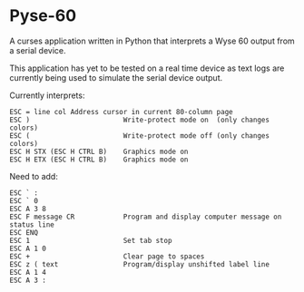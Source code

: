 # Pyse-60
A curses application written in Python that interprets a Wyse 60 output from a serial device.

This application has yet to be tested on a real time device as text logs are currently being used to simulate the serial device output.
 
 Currently interprets:
 ```
 ESC = line col Address cursor in current 80-column page
 ESC )                       Write-protect mode on  (only changes colors)
 ESC (                       Write-protect mode off (only changes colors)
 ESC H STX (ESC H CTRL B)    Graphics mode on
 ESC H ETX (ESC H CTRL B)    Graphics mode on
 ```
 Need to add:
 ```
 ESC ` :
 ESC ` 0
 ESC A 3 8
 ESC F message CR            Program and display computer message on status line
 ESC ENQ
 ESC 1                       Set tab stop
 ESC A 1 0
 ESC +                       Clear page to spaces
 ESC z ( text                Program/display unshifted label line
 ESC A 1 4
 ESC A 3 :
 
```